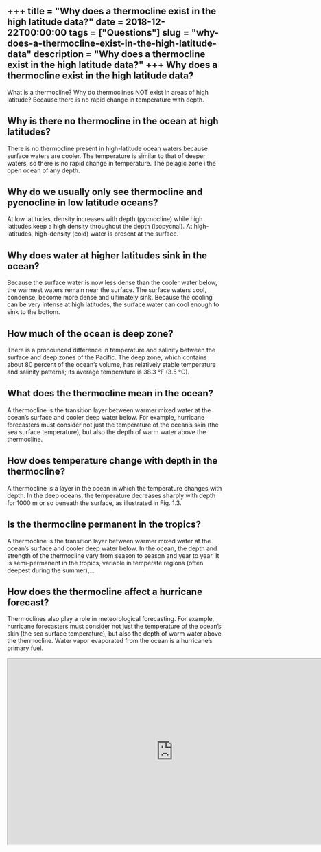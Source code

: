 +++
title = "Why does a thermocline exist in the high latitude data?"
date = 2018-12-22T00:00:00
tags = ["Questions"]
slug = "why-does-a-thermocline-exist-in-the-high-latitude-data"
description = "Why does a thermocline exist in the high latitude data?"
+++
Why does a thermocline exist in the high latitude data?
-------------------------------------------------------

What is a thermocline? Why do thermoclines NOT exist in areas of high latitude? Because there is no rapid change in temperature with depth.

Why is there no thermocline in the ocean at high latitudes?
-----------------------------------------------------------

There is no thermocline present in high-latitude ocean waters because surface waters are cooler. The temperature is similar to that of deeper waters, so there is no rapid change in temperature. The pelagic zone i the open ocean of any depth.

Why do we usually only see thermocline and pycnocline in low latitude oceans?
-----------------------------------------------------------------------------

At low latitudes, density increases with depth (pycnocline) while high latitudes keep a high density throughout the depth (isopycnal). At high-latitudes, high-density (cold) water is present at the surface.

Why does water at higher latitudes sink in the ocean?
-----------------------------------------------------

Because the surface water is now less dense than the cooler water below, the warmest waters remain near the surface. The surface waters cool, condense, become more dense and ultimately sink. Because the cooling can be very intense at high latitudes, the surface water can cool enough to sink to the bottom.

How much of the ocean is deep zone?
-----------------------------------

There is a pronounced difference in temperature and salinity between the surface and deep zones of the Pacific. The deep zone, which contains about 80 percent of the ocean’s volume, has relatively stable temperature and salinity patterns; its average temperature is 38.3 °F (3.5 °C).

What does the thermocline mean in the ocean?
--------------------------------------------

A thermocline is the transition layer between warmer mixed water at the ocean’s surface and cooler deep water below. For example, hurricane forecasters must consider not just the temperature of the ocean’s skin (the sea surface temperature), but also the depth of warm water above the thermocline.

How does temperature change with depth in the thermocline?
----------------------------------------------------------

A thermocline is a layer in the ocean in which the temperature changes with depth. In the deep oceans, the temperature decreases sharply with depth for 1000 m or so beneath the surface, as illustrated in Fig. 1.3.

Is the thermocline permanent in the tropics?
--------------------------------------------

A thermocline is the transition layer between warmer mixed water at the ocean’s surface and cooler deep water below. In the ocean, the depth and strength of the thermocline vary from season to season and year to year. It is semi-permanent in the tropics, variable in temperate regions (often deepest during the summer),…

How does the thermocline affect a hurricane forecast?
-----------------------------------------------------

Thermoclines also play a role in meteorological forecasting. For example, hurricane forecasters must consider not just the temperature of the ocean’s skin (the sea surface temperature), but also the depth of warm water above the thermocline. Water vapor evaporated from the ocean is a hurricane’s primary fuel.

<iframe allow="accelerometer; autoplay; clipboard-write; encrypted-media; gyroscope; picture-in-picture" allowfullscreen="" class="__youtube_prefs__  epyt-is-override  no-lazyload" data-no-lazy="1" data-origheight="433" data-origwidth="770" data-skipgform_ajax_framebjll="" height="433" id="_ytid_88437" loading="lazy" src="https://www.youtube.com/embed/2eZtBGpvkKc?enablejsapi=1&autoplay=0&cc_load_policy=0&cc_lang_pref=&iv_load_policy=1&loop=0&modestbranding=0&rel=1&fs=1&playsinline=0&autohide=2&theme=dark&color=red&controls=1&" title="YouTube player" width="770"></iframe>